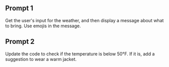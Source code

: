 ## Prompt 1
Get the user's input for the weather, and then display a message about what to bring. Use emojis in the message.

## Prompt 2
Update the code to check if the temperature is below 50°F. If it is, add a suggestion to wear a warm jacket.